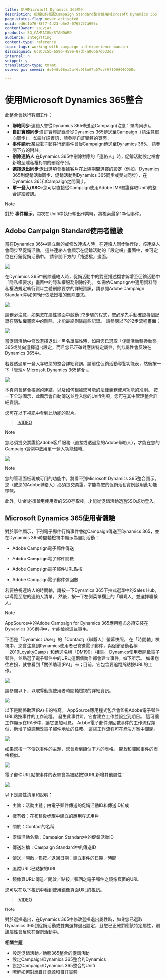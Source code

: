 ```yaml
---
title: 使用Microsoft Dynamics 365整合
description: 瞭解如何搭配Campaign Standard整合使用Microsoft Dynamics 365
page-status-flag: never-activated
uuid: ed6c1b76-87f7-4d23-b5e2-0765297a905c
contentOwner: sauviat
products: SG_CAMPAIGN/STANDARD
audience: integrating
content-type: reference
topic-tags: working-with-campaign-and-experience-manager
discoiquuid: 6c0c3c5b-b596-459e-87dd-a06bb7d633d2
internal: n
snippet: y
translation-type: tm+mt
source-git-commit: de048c06ea2af0c988e97a37ebf945906069935e

---
```



# 使用Microsoft Dynamics 365整合

此整合會執行數個工作：

* **聯絡同步**:連絡人會從Dynamics 365傳送至Campaign(注意：單向同步)。
* **自訂實體同步**:自訂實體記錄會從Dynamics 365傳送至Campaign（請注意單向同步）。  如需詳細資訊，請參閱自訂實體的頁面。
* **事件顯示**:某些電子郵件行銷事件會從Campaign傳送至Dynamics 365。 請參閱下方的附註。
* **刪除連絡人**:在Dynamics 365中刪除對應的「連絡人」時，促銷活動設定檔會新增至隱私權相關的刪除佇列。
* **選擇退出同步**:退出選項會根據客戶在上線期間選擇的設定（例如，Dynamics 365到促銷活動同步、促銷活動到Dynamics 365同步或雙向同步），在Dynamics 365和Campaign之間同步。
* **單一登入(SSO)**:您可以直接從Campaign使用Adobe IMS驗證存取Unifi的整合詳細資訊。

>[!NOTE]
>
>對於 **事件顯示**，每次在Unifi中執行輸出作業時，將檢索最多10k個事件。

## Adobe Campaign Standard使用者體驗

當在Dynamics 365中建立新的或修改連絡人時，在連絡人同步執行後，該連絡人會同步至促銷活動。  這些連絡人會顯示在促銷活動的「設定檔」畫面中，並可定位在行銷促銷活動中。  請參閱下方的「描述檔」畫面。

![](assets/MSdynamicsACS-usage1.png)

在Dynamics 365中刪除連絡人時，促銷活動中的對應描述檔會新增至促銷活動中「隱私權要求」畫面中的隱私權服務刪除佇列。  如需依Campaign中適用資料隱私權法規定執行資料主體刪除要求的詳細資訊，請參閱Adobe Campaign Standard中如何執行依法授權的刪除要求。

![](assets/MSdynamicsACS-usage2.png)

請務必注意，如果您在屬性畫面中啟動了2步驟的程式，您必須先手動確認每個記錄在隱私權畫面中的刪除，才能最終刪除這些記錄。  請參閱以下的2步流程畫面：

![](assets/MSdynamicsACS-usage3.png)

當促銷活動中修改選擇退出／黑名單屬性時，如果您已選取「促銷活動轉換動態」365或雙向選擇退出設定，而且您已正確對應該特定屬性，則該屬性會反映在Dynamics 365中。

若要透過單一登入存取您的整合詳細資訊，請前往促銷活動導覽功能表，然後按一下「管理> Microsoft Dynamics 365整合」。

![](assets/sso_d365_admin_panel.png)

本頁包含整合檔案的連結，以及如何根據您可能的法律義務使用功能的准則。 按一下全球圖示，此圖示會自動傳送並登入您的Unifi例項，您可在其中管理整合詳細資訊。

您可在以下視訊中看到此功能的影片。

>[!VIDEO](https://video.tv.adobe.com/v/29254)

>[!NOTE]
>
>您必須提交票證給Adobe客戶服務（直接或透過您的Adobe聯絡人），才能在您的Campaign實例中啟用單一登入功能標幟。

![](assets/sso_screen.png)

>[!NOTE]
>
>您的管理面板現成可用的功能中，將看不到Microsoft Dynamics 365整合圖示。  您（或您的Adobe聯絡人）必須提交票證，才能為您的促銷活動實例啟用此功能標幟。
>
>此外，Unifi必須啟用使用者的SSO存取權，才能從促銷活動透過SSO成功登入。

## Microsoft Dynamics 365使用者體驗

對於事件顯示，下列電子郵件行銷事件會從Campaign傳送至Dynamics 365，並在Dynamics 365時間軸檢視中顯示為自訂活動：

* Adobe Campaign電子郵件傳送

* Adobe Campaign電子郵件開啟

* Adobe Campaign電子郵件URL點按

* Adobe Campaign電子郵件彈回數

若要檢視連絡人的時間軸，請按一下Dynamics 365下拉式選單中的Sales Hub，以導覽至您的連絡人清單。  然後，按一下左側菜單欄上的「聯繫人」並選擇聯繫人。

>[!NOTE]
>
>AppSource中的Adobe Campaign for Dynamics 365應用程式必須安裝在Dynamics 365例項中，才能檢視這些事件。

下面是「Dynamics User」的「Contact」（聯繫人）螢幕快照。  在「時間軸」檢視中，您會注意到Dynamics使用者已寄送電子郵件，與促銷活動名稱「2019LoyaltyCamp」和傳送名稱「DM190」相關。  Dynamics使用者開啟電子郵件，並點選了電子郵件中的URL;這兩個動作都會建立事件，如下所示。  如果您往右拐，就會看到「關係助理(RA)」卡；目前，它包含要追蹤所點按URL的工作。

![](assets/do-not-localize/MSdynamicsACS-usage4.png)

請參閱以下，以取得動態使用者時間軸檢視的詳細資訊。

![](assets/do-not-localize/MSdynamicsACS-usage5.png)

以下是關係助理(RA)卡的特寫。  AppSource應用程式包含會監視Adobe電子郵件URL點按事件的工作流程。  發生此事件時，它會建立工作並設定到期日。  這可讓工作顯示在RA卡中，讓它更加可見。  Adobe電子郵件彈回數事件的工作流程類似，新增了協調無效電子郵件地址的任務。  這些工作流程可在解決方案中關閉。

![](assets/do-not-localize/MSdynamicsACS-usage6.png)

如果您按一下傳送事件的主題，您會看到類似下方的表格。  開啟和彈回事件的表格類似。

![](assets/do-not-localize/mirror_page_url_send.png)

電子郵件URL點按事件的表單會為被點按的URL新增其他屬性：

![](assets/do-not-localize/mirror_page_url_click.png)

以下是屬性清單和說明：

* 主旨：活動主體；由電子郵件傳送的促銷活動ID和傳送ID組成

* 擁有者：在布建後步驟中建立的應用程式用戶

* 關於：Contact的名稱

* 促銷活動名稱：Campaign Standard中的促銷活動ID

* 傳送名稱：Campaign Standard中的傳送ID

* 傳送／開啟／點按／退回日期：建立事件的日期／時間

* 追蹤URL:已點按的URL

* 鏡像頁URL:傳送／開啟／點按／彈回之電子郵件之鏡像頁面的URL

您可以在以下視訊中看到使用鏡像頁面URL的視訊。

>[!VIDEO](https://video.tv.adobe.com/v/29253)

>[!NOTE]
>
>對於選擇退出，在Dynamics 365中修改選擇退出屬性時，如果您已選取Dynamics 365到促銷活動或雙向選擇退出設定，且您已正確對應該特定屬性，則該屬性會反映在促銷活動中。

**相關主題**

* 設定促銷活動／動態365整合的促銷活動
* 設定Campaign/Dynamics 365整合的Dynamics
* 設定Campaign/Dynamics 365整合的Unifi
* 瞭解如何對應自訂資源和自訂實體